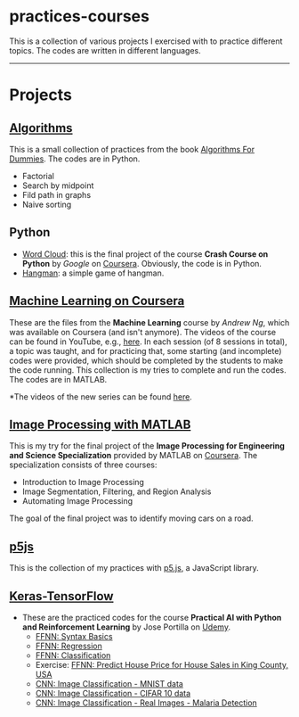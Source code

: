 # practices-courses

This is a collection of various projects I exercised with to practice different topics. The codes are written in different languages.

---
# Projects

## [Algorithms](https://github.com/soheilsolhjoo/practices-courses/tree/main/Algorithms)
This is a small collection of practices from the book [Algorithms For Dummies](https://www.dummies.com/book/technology/information-technology/data-science/general-data-science/algorithms-for-dummies-281625/). The codes are in Python.
+ Factorial
+ Search by midpoint
+ Fild path in graphs
+ Naive sorting

## Python
+ [Word Cloud](https://github.com/soheilsolhjoo/practices-courses/tree/main/Python/WordCloud): this is the final project of the course **Crash Course on Python** by *Google* on [Coursera](https://www.coursera.org/learn/python-crash-course/). Obviously, the code is in Python.
+ [Hangman](https://github.com/soheilsolhjoo/practices-courses/tree/main/Python/Hangman): a simple game of hangman.

## [Machine Learning on Coursera](https://github.com/soheilsolhjoo/practices-courses/tree/main/ML_Coursera)
These are the files from the **Machine Learning** course by *Andrew Ng*, which was available on Coursera (and isn't anymore). The videos of the course can be found in YouTube, e.g., [here](https://www.youtube.com/playlist?list=PLLssT5z_DsK-h9vYZkQkYNWcItqhlRJLN). In each session (of 8 sessions in total), a topic was taught, and for practicing that, some starting (and incomplete) codes were provided, which should be completed by the students to make the code running. This collection is my tries to complete and run the codes. The codes are in MATLAB.

\*The videos of the new series can be found [here](https://www.youtube.com/playlist?list=PLxfEOJXRm7eZKJyovNH-lE3ooXTsOCvfC).

## [Image Processing with MATLAB](https://github.com/soheilsolhjoo/practices-courses/tree/main/ImageProcessing_MATLAB)
This is my try for the final project of the **Image Processing for Engineering and Science Specialization** provided by MATLAB on [Coursera](https://www.coursera.org/specializations/image-processing). The specialization consists of three courses:
+ Introduction to Image Processing
+ Image Segmentation, Filtering, and Region Analysis
+ Automating Image Processing

The goal of the final project was to identify moving cars on a road.

## [p5js](https://github.com/soheilsolhjoo/practices-courses/tree/main/p5j)
This is the collection of my practices with [p5.js](https://p5js.org/), a JavaScript library.

## [Keras-TensorFlow](https://github.com/soheilsolhjoo/practices-courses/tree/main/Keras-TensorFlow)
+ These are the practiced codes for the course **Practical AI with Python and Reinforcement Learning** by Jose Portilla on [Udemy](https://www.udemy.com/course/practical-ai-with-python-and-reinforcement-learning/).
  + [FFNN: Syntax Basics](https://github.com/soheilsolhjoo/practices-courses/blob/main/Keras-TensorFlow/00-Keras-Syntax-Basics.ipynb)
  + [FFNN: Regression](https://github.com/soheilsolhjoo/practices-courses/blob/main/Keras-TensorFlow/01-Keras-Regression.ipynb)
  + [FFNN: Classification](https://github.com/soheilsolhjoo/practices-courses/blob/main/Keras-TensorFlow/02-Keras-Classification.ipynb)
  + Exercise: [FFNN: Predict House Price for House Sales in King County, USA](https://github.com/soheilsolhjoo/practices-courses/blob/main/Keras-TensorFlow/03-Keras-Project-Exercise.ipynb)
  + [CNN: Image Classification - MNIST data](https://github.com/soheilsolhjoo/practices-courses/blob/main/Keras-TensorFlow/CNN-mnist.ipynb)
  + [CNN: Image Classification - CIFAR 10 data](https://github.com/soheilsolhjoo/practices-courses/blob/main/Keras-TensorFlow/CNN-cifar10.ipynb)
  + [CNN: Image Classification - Real Images - Malaria Detection](https://github.com/soheilsolhjoo/practices-courses/blob/main/Keras-TensorFlow/Malaria%20Detection.ipynb)
